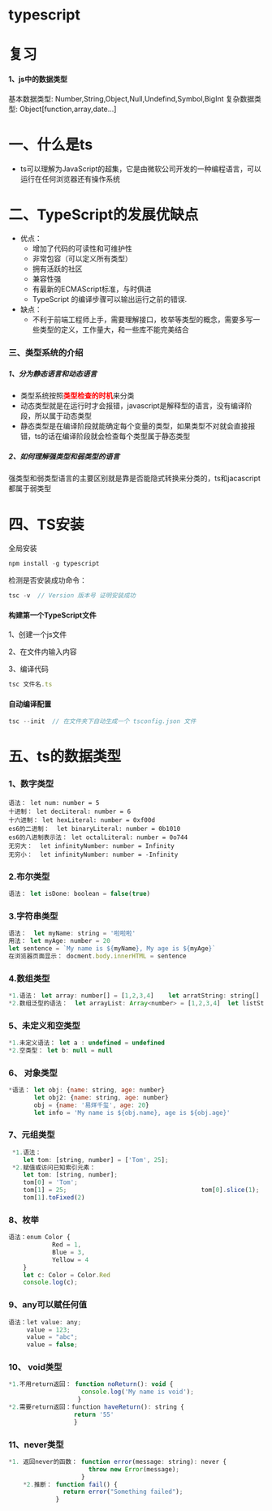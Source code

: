# typescript

# 复习

#### 1、js中的数据类型

基本数据类型: Number,String,Object,Null,Undefind,Symbol,BigInt
  复杂数据类型: Object[function,array,date...]

# 一、什么是ts

 * ts可以理解为JavaScript的超集，它是由微软公司开发的一种编程语言，可以运行在任何浏览器还有操作系统

# 二、TypeScript的发展优缺点

* 优点：
  * 增加了代码的可读性和可维护性
  * 非常包容（可以定义所有类型）
  * 拥有活跃的社区
  * 兼容性强
  * 有最新的ECMAScript标准，与时俱进
  * TypeScript 的编译步骤可以输出运行之前的错误.
* 缺点：
  * 不利于前端工程师上手，需要理解接口，枚举等类型的概念，需要多写一些类型的定义，工作量大，和一些库不能完美结合

### 三、类型系统的介绍

##### 	1、分为静态语言和动态语言

   * 类型系统按照<span style="color:red">**类型检查的时机**</span>来分类
   * 动态类型就是在运行时才会报错，javascript是解释型的语言，没有编译阶段，所以属于动态类型
   * 静态类型是在编译阶段就能确定每个变量的类型，如果类型不对就会直接报错，ts的话在编译阶段就会检查每个类型属于静态类型

##### 2、如何理解强类型和弱类型的语言

强类型和弱类型语言的主要区别就是靠是否能隐式转换来分类的，ts和jacascript都属于弱类型

# 四、TS安装

全局安装

``` js
npm install -g typescript
```

检测是否安装成功命令：

``` js
tsc -v  // Version 版本号 证明安装成功
```

#### 构建第一个TypeScript文件

1、创建一个js文件

2、在文件内输入内容

3、编译代码

``` js
tsc 文件名.ts
```

#### 自动编译配置

``` js
tsc --init  // 在文件夹下自动生成一个 tsconfig.json 文件
```

# 五、ts的数据类型

### 1、数字类型

	语法： let num: number = 5      
	十进制： let decLiteral: number = 6
	十六进制： let hexLiteral: number = 0xf00d
	es6的二进制：  let binaryLiteral: number = 0b1010
	es6的八进制表示法： let octalLiteral: number = 0o744
	无穷大：  let infinityNumber: number = Infinity
	无穷小：  let infinityNumber: number = -Infinity
### 2.布尔类型

``` js
语法： let isDone: boolean = false(true)
```

### 3.字符串类型

``` js
语法：  let myName: string = '啦啦啦'
用法： let myAge: number = 20
let sentence = `My name is ${myName}, My age is ${myAge}`
在浏览器页面显示： docment.body.innerHTML = sentence
```

### 4.数组类型

``` js
*1.语法： let array: number[] = [1,2,3,4]    let arratString: string[]  = ['1','2','3']
*2.数组泛型的语法：  let arrayList: Array<number> = [1,2,3,4]  let listString: Array<list> = ['1','2','3']
```

### 5、未定义和空类型

``` js
*1.未定义语法： let a : undefined = undefined   
*2.空类型： let b: null = null
```

### 6、 对象类型

``` js
*语法： let obj: {name: string, age: number}
	   let obj2: {name: string, age: number}
       obj = {name: '易烊千玺', age: 20}
       let info = 'My name is ${obj.name}, age is ${obj.age}'
```

### 7、元组类型

``` js
 *1.语法： 
 	let tom: [string, number] = ['Tom', 25];
 *2.赋值或访问已知索引元素： 
 	let tom: [string, number];
    tom[0] = 'Tom';
    tom[1] = 25;		                             tom[0].slice(1); 
    tom[1].toFixed(2)
```

### 8、枚举

``` js
语法：enum Color {
       		Red = 1,
    		Blue = 3,
   		    Yellow = 4
	}
	let c: Color = Color.Red
	console.log(c);
```

### 9、any可以赋任何值

``` js
语法：let value: any;
	 value = 123;
	 value = "abc";
     value = false;
```

### 10、 void类型

``` js
*1.不用return返回： function noReturn(): void {
   			        console.log('My name is void');
			       }
*2.需要return返回：function haveReturn(): string {
    			  return '55'
			      }
```

### 11、never类型

``` js
*1. 返回never的函数： function error(message: string): never {
    			      throw new Error(message);
			        }
	*2.推断： function fail() {
   			   return error("Something failed");
		     }
```



